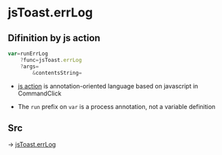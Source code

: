 # jsToast.errLog

## Difinition by js action

```js.js
var=runErrLog
	?func=jsToast.errLog
	?args=
		&contentsString=
```

- [js action](#) is annotation-oriented language based on javascript in CommandClick

- The `run` prefix on `var` is a process annotation, not a variable definition

## Src

-> [jsToast.errLog](https://github.com/puutaro/CommandClick/blob/master/app/src/main/java/com/puutaro/commandclick/fragment_lib/terminal_fragment/js_interface/JsToast.kt#L31)


